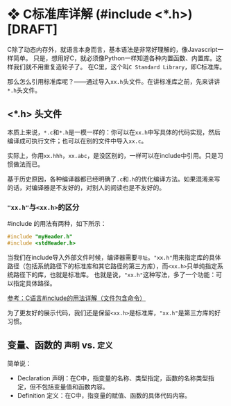 # ❖ C标准库详解 (#include <*.h>) [DRAFT]

C除了动态内存外，就语言本身而言，基本语法是非常好理解的，像Javascript一样简单。
只是，想用好C，就必须像Python一样知道各种内置函数、内置库。这样我们就不用重复造轮子了。
在C里，这个叫`C Standard Library`，即C标准库。

那么怎么引用标准库呢？——通过导入`xx.h`头文件。在讲标准库之前，先来讲讲`*.h`头文件。


## <*.h> 头文件

本质上来说，`*.c`和`*.h`是一模一样的：你可以在`xx.h`中写具体的代码实现，然后编译成可执行文件；也可以在别的文件中导入`xx.c`。

实际上，你用`xx.hhh`，`xx.abc`，是没区别的，一样可以在include中引用。只是习惯做法而已。

基于历史原因，各种编译器都已经明确了`.c`和`.h`的优化编译方法。如果混淆来写的话，对编译器是不友好的，对别人的阅读也是不友好的。


### `"xx.h"`与`<xx.h>`的区分

#include 的用法有两种，如下所示：
```c
#include "myHeader.h"
#include <stdHeader.h>
```

当我们在include导入外部文件时候，编译器需要`寻址`。`"xx.h"`用来指定库的具体路径（包括系统路径下的标准库和其它路径的第三方库），而`<xx.h>`只单纯指定系统路径下的库，也就是标准库。
也就是说，`"xx.h"`这种写法，多了一个功能：可以指定具体路径。

[参考：C语言#include的用法详解（文件包含命令）](http://c.biancheng.net/view/1975.html)

为了更友好的展示代码，我们还是保留`<xx.h>`是标准库，`"xx.h"`是第三方库的好习惯。



## 变量、函数的 `声明` vs. `定义`

简单说：
- Declaration 声明：在C中，指变量的名称、类型指定，函数的名称类型指定，但不包括变量值和函数内容。
- Definition 定义：在C中，指变量的赋值、函数的具体代码内容。


